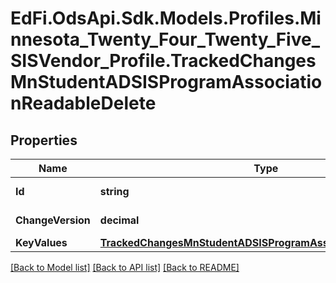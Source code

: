 # EdFi.OdsApi.Sdk.Models.Profiles.Minnesota_Twenty_Four_Twenty_Five_SISVendor_Profile.TrackedChangesMnStudentADSISProgramAssociationReadableDelete

## Properties

Name | Type | Description | Notes
------------ | ------------- | ------------- | -------------
**Id** | **string** | Resource identifier | [optional] 
**ChangeVersion** | **decimal** | Change version | [optional] 
**KeyValues** | [**TrackedChangesMnStudentADSISProgramAssociationReadableKey**](TrackedChangesMnStudentADSISProgramAssociationReadableKey.md) |  | [optional] 

[[Back to Model list]](../README.md#documentation-for-models) [[Back to API list]](../README.md#documentation-for-api-endpoints) [[Back to README]](../README.md)

